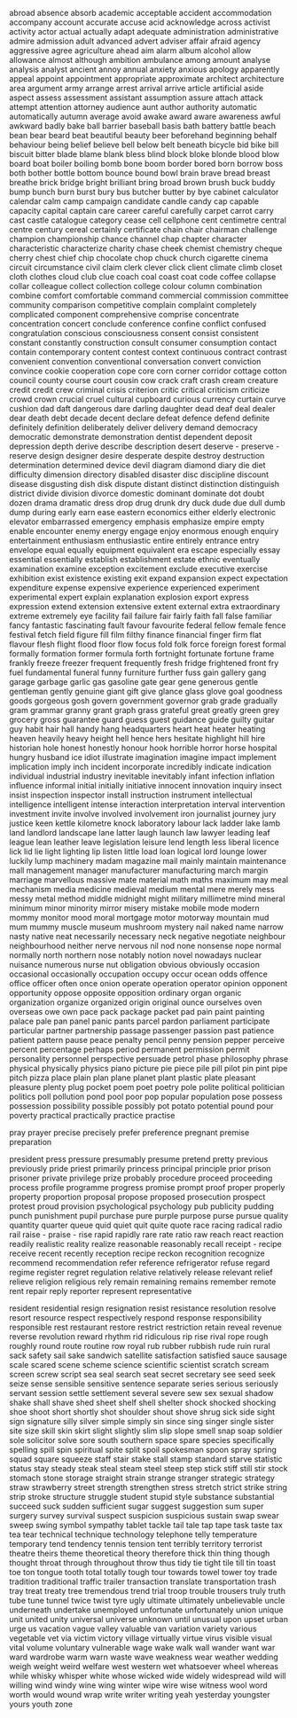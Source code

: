 abroad
absence
absorb
academic
acceptable
accident
accommodation
accompany
account
accurate
accuse
acid
acknowledge
across
activist
activity
actor
actual
actually
adapt
adequate
administration
administrative
admire
admission
adult
advanced
advert
adviser
affair
afraid
agency
aggressive
agree
agriculture
ahead
aim
alarm
album
alcohol
allow
allowance
almost
although
ambition
ambulance
among
amount
analyse
analysis
analyst
ancient
annoy
annual
anxiety
anxious
apology
apparently
appeal
appoint
appointment
appropriate
approximate
architect
architecture
area
argument
army
arrange
arrest
arrival
arrive
article
artificial
aside
aspect
assess
assessment
assistant
assumption
assure
attach
attack
attempt
attention
attorney
audience
aunt
author
authority
automatic
automatically
autumn
average
avoid
awake
award
aware
awareness
awful
awkward
badly
bake
ball
barrier
baseball
basis
bath
battery
battle
beach
bean
bear
beard
beat
beautiful
beauty
beer
beforehand
beginning
behalf
behaviour
being
belief
believe
bell
below
belt
beneath
bicycle
bid
bike
bill
biscuit
bitter
blade
blame
blank
bless
blind
block
bloke
blonde
blood
blow
board
boat
boiler
boiling
bomb
bone
boom
border
bored
born
borrow
boss
both
bother
bottle
bottom
bounce
bound
bowl
brain
brave
bread
breast
breathe
brick
bridge
bright
brilliant
bring
broad
brown
brush
buck
buddy
bump
bunch
burn
burst
bury
bus
butcher
butter
by
bye
cabinet
calculator
calendar
calm
camp
campaign
candidate
candle
candy
cap
capable
capacity
capital
captain
care
career
careful
carefully
carpet
carrot
carry
cast
castle
catalogue
category
cease
cell
cellphone
cent
centimetre
central
centre
century
cereal
certainly
certificate
chain
chair
chairman
challenge
champion
championship
chance
channel
chap
chapter
character
characteristic
characterize
charity
chase
cheek
chemist
chemistry
cheque
cherry
chest
chief
chip
chocolate
chop
chuck
church
cigarette
cinema
circuit
circumstance
civil
claim
clerk
clever
click
client
climate
climb
closet
cloth
clothes
cloud
club
clue
coach
coal
coast
coat
code
coffee
collapse
collar
colleague
collect
collection
college
colour
column
combination
combine
comfort
comfortable
command
commercial
commission
committee
community
comparison
competitive
complain
complaint
completely
complicated
component
comprehensive
comprise
concentrate
concentration
concert
conclude
conference
confine
conflict
confused
congratulation
conscious
consciousness
consent
consist
consistent
constant
constantly
construction
consult
consumer
consumption
contact
contain
contemporary
content
contest
context
continuous
contract
contrast
convenient
convention
conventional
conversation
convert
conviction
convince
cookie
cooperation
cope
core
corn
corner
corridor
cottage
cotton
council
county
course
court
cousin
cow
crack
craft
crash
cream
creature
credit
credit
crew
criminal
crisis
criterion
critic
critical
criticism
criticize
crowd
crown
crucial
cruel
cultural
cupboard
curious
currency
curtain
curve
cushion
dad
daft
dangerous
dare
darling
daughter
dead
deaf
deal
dealer
dear
death
debt
decade
decent
declare
defeat
defence
defend
definite
definitely
definition
deliberately
deliver
delivery
demand
democracy
democratic
demonstrate
demonstration
dentist
dependent
deposit
depression
depth
derive
describe
description
desert
deserve - preserve - reserve
design
designer
desire
desperate
despite
destroy
destruction
determination
determined
device
devil
diagram
diamond
diary
die
diet
difficulty
dimension
directory
disabled
disaster
disc
discipline
discount
disease
disgusting
dish
disk
dispute
distant
distinct
distinction
distinguish
district
divide
division
divorce
domestic
dominant
dominate
dot
doubt
dozen
drama
dramatic
dress
drop
drug
drunk
dry
duck
dude
due
dull
dumb
dump
during
early
earn
ease
eastern
economics
either
elderly
electronic
elevator
embarrassed
emergency
emphasis
emphasize
empire
empty
enable
encounter
enemy
energy
engage
enjoy
enormous
enough
enquiry
entertainment
enthusiasm
enthusiastic
entire
entirely
entrance
entry
envelope
equal
equally
equipment
equivalent
era
escape
especially
essay
essential
essentially
establish
establishment
estate
ethnic
eventually
examination
examine
exception
excitement
exclude
executive
exercise
exhibition
exist
existence
existing
exit
expand
expansion
expect
expectation
expenditure
expense
expensive
experience
experienced
experiment
experimental
expert
explain
explanation
explosion
export
express
expression
extend
extension
extensive
extent
external
extra
extraordinary
extreme
extremely
eye
facility
fail
failure
fair
fairly
faith
fall
false
familiar
fancy
fantastic
fascinating
fault
favour
favourite
federal
fellow
female
fence
festival
fetch
field
figure
fill
film
filthy
finance
financial
finger
firm
flat
flavour
flesh
flight
flood
floor
flow
focus
fold
folk
force
foreign
forest
formal
formally
formation
former
formula
forth
fortnight
fortunate
fortune
frame
frankly
freeze
freezer
frequent
frequently
fresh
fridge
frightened
front
fry
fuel
fundamental
funeral
funny
furniture
further
fuss
gain
gallery
gang
garage
garbage
garlic
gas
gasoline
gate
gear
gene
generous
gentle
gentleman
gently
genuine
giant
gift
give
glance
glass
glove
goal
goodness
goods
gorgeous
gosh
govern
government
governor
grab
grade
gradually
gram
grammar
granny
grant
graph
grass
grateful
great
greatly
green
grey
grocery
gross
guarantee
guard
guess
guest
guidance
guide
guilty
guitar
guy
habit
hair
hall
handy
hang
headquarters
heart
heat
heater
heating
heaven
heavily
heavy
height
hell
hence
hers
hesitate
highlight
hill
hire
historian
hole
honest
honestly
honour
hook
horrible
horror
horse
hospital
hungry
husband
ice
idiot
illustrate
imagination
imagine
impact
implement
implication
imply
inch
incident
incorporate
incredibly
indicate
indication
individual
industrial
industry
inevitable
inevitably
infant
infection
inflation
influence
informal
initial
initially
initiative
innocent
innovation
inquiry
insect
insist
inspection
inspector
install
instruction
instrument
intellectual
intelligence
intelligent
intense
interaction
interpretation
interval
intervention
investment
invite
involve
involved
involvement
iron
journalist
journey
jury
justice
keen
kettle
kilometre
knock
laboratory
labour
lack
ladder
lake
lamb
land
landlord
landscape
lane
latter
laugh
launch
law
lawyer
leading
leaf
league
lean
leather
leave
legislation
leisure
lend
length
less
liberal
licence
lick
lid
lie
light
lighting
lip
listen
little
load
loan
logical
lord
lounge
lower
luckily
lump
machinery
madam
magazine
mail
mainly
maintain
maintenance
mall
management
manager
manufacturer
manufacturing
march
margin
marriage
marvellous
massive
mate
material
math
maths
maximum
may
meal
mechanism
media
medicine
medieval
medium
mental
mere
merely
mess
messy
metal
method
middle
midnight
might
military
millimetre
mind
mineral
minimum
minor
minority
mirror
misery
mistake
mobile
mode
modern
mommy
monitor
mood
moral
mortgage
motor
motorway
mountain
mud
mum
mummy
muscle
museum
mushroom
mystery
nail
naked
name
narrow
nasty
native
neat
necessarily
necessary
neck
negative
negotiate
neighbour
neighbourhood
neither
nerve
nervous
nil
nod
none
nonsense
nope
normal
normally
north
northern
nose
notably
notion
novel
nowadays
nuclear
nuisance
numerous
nurse
nut
obligation
obvious
obviously
occasion
occasional
occasionally
occupation
occupy
occur
ocean
odds
offence
office
officer
often
once
onion
operate
operation
operator
opinion
opponent
opportunity
oppose
opposite
opposition
ordinary
organ
organic
organization
organize
organized
origin
original
ounce
ourselves
oven
overseas
owe
own
pace
pack
package
packet
pad
pain
paint
painting
palace
pale
pan
panel
panic
pants
parcel
pardon
parliament
participate
particular
partner
partnership
passage
passenger
passion
past
patience
patient
pattern
pause
peace
penalty
pencil
penny
pension
pepper
perceive
percent
percentage
perhaps
period
permanent
permission
permit
personality
personnel
perspective
persuade
petrol
phase
philosophy
phrase
physical
physically
physics
piano
picture
pie
piece
pile
pill
pilot
pin
pint
pipe
pitch
pizza
place
plain
plan
plane
planet
plant
plastic
plate
pleasant
pleasure
plenty
plug
pocket
poem
poet
poetry
pole
polite
political
politician
politics
poll
pollution
pond
pool
poor
pop
popular
population
pose
possess
possession
possibility
possible
possibly
pot
potato
potential
pound
pour
poverty
practical
practically
practice
practise

pray
prayer
precise
precisely
prefer
preference
pregnant
premise
preparation

president
press
pressure
presumably
presume
pretend
pretty
previous
previously
pride
priest
primarily
princess
principal
principle
prior
prison
prisoner
private
privilege
prize
probably
procedure
proceed
proceeding
process
profile
programme
progress
promise
prompt
proof
proper
properly
property
proportion
proposal
propose
proposed
prosecution
prospect
protest
proud
provision
psychological
psychology
pub
publicity
pudding
punch
punishment
pupil
purchase
pure
purple
purpose
purse
pursue
quality
quantity
quarter
queue
quid
quiet
quit
quite
quote
race
racing
radical
radio
rail
raise - praise - rise
rapid
rapidly
rare
rate
ratio
raw
reach
react
reaction
readily
realistic
reality
realize
reasonable
reasonably
recall
receipt - recipe
receive
recent
recently
reception
recipe
reckon
recognition
recognize
recommend
recommendation
refer
reference
refrigerator
refuse
regard
regime
register
regret
regulation
relative
relatively
release
relevant
relief
relieve
religion
religious
rely
remain
remaining
remains
remember
remote
rent
repair
reply
reporter
represent
representative

resident
residential
resign
resignation
resist
resistance
resolution
resolve
resort
resource
respect
respectively
respond
response
responsibility
responsible
rest
restaurant
restore
restrict
restriction
retain
reveal
revenue
reverse
revolution
reward
rhythm
rid
ridiculous
rip
rise
rival
rope
rough
roughly
round
route
routine
row
royal
rub
rubber
rubbish
rude
ruin
rural
sack
safety
sail
sake
sandwich
satellite
satisfaction
satisfied
sauce
sausage
scale
scared
scene
scheme
science
scientific
scientist
scratch
scream
screen
screw
script
sea
seal
search
seat
secret
secretary
see
seed
seek
seize
sense
sensible
sensitive
sentence
separate
series
serious
seriously
servant
session
settle
settlement
several
severe
sew
sex
sexual
shadow
shake
shall
shave
shed
sheet
shelf
shell
shelter
shock
shocked
shocking
shoe
shoot
short
shortly
shot
shoulder
shout
shove
shrug
sick
side
sight
sign
signature
silly
silver
simple
simply
sin
since
sing
singer
single
sister
site
size
skill
skin
skirt
slight
slightly
slim
slip
slope
smell
snap
soap
soldier
sole
solicitor
solve
sore
south
southern
space
spare
species
specifically
spelling
spill
spin
spiritual
spite
split
spoil
spokesman
spoon
spray
spring
squad
square
squeeze
staff
stair
stake
stall
stamp
standard
starve
statistic
status
stay
steady
steak
steal
steam
steel
steep
step
stick
stiff
still
stir
stock
stomach
stone
storage
straight
strain
strange
stranger
strategic
strategy
straw
strawberry
street
strength
strengthen
stress
stretch
strict
strike
string
strip
stroke
structure
struggle
student
stupid
style
substance
substantial
succeed
suck
sudden
sufficient
sugar
suggest
suggestion
sum
super
surgery
survey
survival
suspect
suspicion
suspicious
sustain
swap
swear
sweep
swing
symbol
sympathy
tablet
tackle
tail
tale
tap
tape
task
taste
tax
tea
tear
technical
technique
technology
telephone
telly
temperature
temporary
tend
tendency
tennis
tension
tent
terribly
territory
terrorist
theatre
theirs
theme
theoretical
theory
therefore
thick
thin
thing
though
thought
throat
through
throughout
throw
thus
tidy
tie
tight
tile
till
tin
toast
toe
ton
tongue
tooth
total
totally
tough
tour
towards
towel
tower
toy
trade
tradition
traditional
traffic
trailer
transaction
translate
transportation
trash
tray
treat
treaty
tree
tremendous
trend
trial
troop
trouble
trousers
truly
truth
tube
tune
tunnel
twice
twist
tyre
ugly
ultimate
ultimately
unbelievable
uncle
underneath
undertake
unemployed
unfortunate
unfortunately
union
unique
unit
united
unity
universal
universe
unknown
until
unusual
upon
upset
urban
urge
us
vacation
vague
valley
valuable
van
variation
variety
various
vegetable
vet
via
victim
victory
village
virtually
virtue
virus
visible
visual
vital
volume
voluntary
vulnerable
wage
wake
walk
wall
wander
want
war
ward
wardrobe
warm
warn
waste
wave
weakness
wear
weather
wedding
weigh
weight
weird
welfare
west
western
wet
whatsoever
wheel
whereas
while
whisky
whisper
white
whose
wicked
wide
widely
widespread
wild
will
willing
wind
windy
wine
wing
winter
wipe
wire
wise
witness
wool
word
worth
would
wound
wrap
write
writer
writing
yeah
yesterday
youngster
yours
youth
zone
